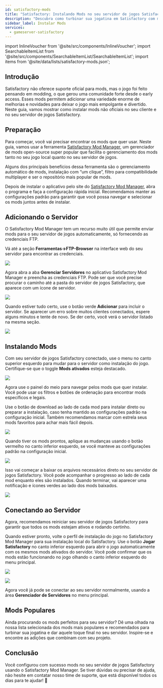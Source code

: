```yaml
---
id: satisfactory-mods
title: "Satisfactory: Instalando Mods no seu servidor de jogos Satisfactory"
description: "Descubra como turbinar sua jogatina em Satisfactory com mods não oficiais e melhorar a experiência no seu servidor → Saiba mais agora"
sidebar_label: Instalar Mods
services:
  - gameserver-satisfactory
---
```


import InlineVoucher from '@site/src/components/InlineVoucher';
import SearchableItemList from '@site/src/components/SearchableItemList/SearchableItemList';
import items from '@site/data/lists/satisfactory-mods.json';

## Introdução

Satisfactory não oferece suporte oficial para mods, mas o jogo foi feito pensando em modding, o que gerou uma comunidade forte desde o early access. Esses mods permitem adicionar uma variedade enorme de melhorias e novidades para deixar o jogo mais empolgante e divertido. Neste guia, vamos mostrar como instalar mods não oficiais no seu cliente e no seu servidor de jogos Satisfactory.

<InlineVoucher />

## Preparação

Para começar, você vai precisar encontrar os mods que quer usar. Neste guia, vamos usar a ferramenta [Satisfactory Mod Manager](https://ficsit.app/), um gerenciador de mods open-source super popular que facilita o gerenciamento dos mods tanto no seu jogo local quanto no seu servidor de jogos.

Alguns dos principais benefícios dessa ferramenta são o gerenciamento automático de mods, instalação com “um clique”, filtro para compatibilidade multiplayer e ser o repositório mais popular de mods.

Depois de instalar o aplicativo pelo site do [Satisfactory Mod Manager](https://ficsit.app/), abra o programa e faça a configuração rápida inicial. Recomendamos manter as configurações padrão para garantir que você possa navegar e selecionar os mods juntos antes de instalar.

## Adicionando o Servidor

O Satisfactory Mod Manager tem um recurso muito útil que permite enviar mods para o seu servidor de jogos automaticamente, só fornecendo as credenciais FTP.

Vá até a seção **Ferramentas->FTP-Browser** na interface web do seu servidor para encontrar as credenciais.

![](https://screensaver01.zap-hosting.com/index.php/s/bmEiCgJ56N6KeJ6/preview)

Agora abra a aba **Gerenciar Servidores** no aplicativo Satisfactory Mod Manager e preencha as credenciais FTP. Pode ser que você precise procurar o caminho até a pasta do servidor de jogos Satisfactory, que aparece com um ícone de servidor.

![](https://screensaver01.zap-hosting.com/index.php/s/9RqoD845JWfFCYT/preview)

Quando estiver tudo certo, use o botão verde **Adicionar** para incluir o servidor. Se aparecer um erro sobre muitos clientes conectados, espere alguns minutos e tente de novo. Se der certo, você verá o servidor listado na mesma seção.

![](https://screensaver01.zap-hosting.com/index.php/s/iS4j2RyxJNYZc85/preview)

## Instalando Mods

Com seu servidor de jogos Satisfactory conectado, use o menu no canto superior esquerdo para mudar para o servidor como instalação do jogo. Certifique-se que o toggle **Mods ativados** esteja destacado.

![](https://screensaver01.zap-hosting.com/index.php/s/dn9qpR24pm37727/preview)

Agora use o painel do meio para navegar pelos mods que quer instalar. Você pode usar os filtros e botões de ordenação para encontrar mods específicos e legais.

Use o botão de download ao lado de cada mod para instalar direto ou preparar a instalação, caso tenha mantido as configurações padrão na configuração inicial. Também recomendamos marcar com estrela seus mods favoritos para achar mais fácil depois.

![](https://screensaver01.zap-hosting.com/index.php/s/9984GJDTkpZjLXW/preview)

Quando tiver os mods prontos, aplique as mudanças usando o botão vermelho no canto inferior esquerdo, se você manteve as configurações padrão na configuração inicial.

![](https://screensaver01.zap-hosting.com/index.php/s/Tjnkoo5bYgAB86M/preview)

Isso vai começar a baixar os arquivos necessários direto no seu servidor de jogos Satisfactory. Você pode acompanhar o progresso ao lado de cada mod enquanto eles são instalados. Quando terminar, vai aparecer uma notificação e ícones verdes ao lado dos mods baixados.

![](https://screensaver01.zap-hosting.com/index.php/s/gE5qrazYq9wm2Sa/preview)

## Conectando ao Servidor

Agora, recomendamos reiniciar seu servidor de jogos Satisfactory para garantir que todos os mods estejam ativos e rodando certinho.

Quando estiver pronto, volte o perfil de instalação do jogo no Satisfactory Mod Manager para sua instalação local do Satisfactory. Use o botão **Jogar Satisfactory** no canto inferior esquerdo para abrir o jogo automaticamente com os mesmos mods ativados do servidor. Você pode confirmar que os mods estão funcionando no jogo olhando o canto inferior esquerdo do menu principal.

![](https://screensaver01.zap-hosting.com/index.php/s/NaRPTMRydm74Eor/preview)

![](https://screensaver01.zap-hosting.com/index.php/s/AfwKqcTetZgTQim/preview)

Agora você já pode se conectar ao seu servidor normalmente, usando a área **Gerenciador de Servidores** no menu principal.

## Mods Populares

Ainda procurando os mods perfeitos para seu servidor? Dê uma olhada na nossa lista selecionada dos mods mais populares e recomendados para turbinar sua jogatina e dar aquele toque final no seu servidor. Inspire-se e encontre as adições que combinam com seu projeto.

<SearchableItemList items={items} />

## Conclusão

Você configurou com sucesso mods no seu servidor de jogos Satisfactory usando o Satisfactory Mod Manager. Se tiver dúvidas ou precisar de ajuda, não hesite em contatar nosso time de suporte, que está disponível todos os dias para te ajudar! 🙂

<InlineVoucher />